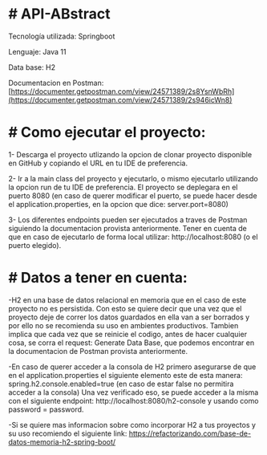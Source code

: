 # # API-ABstract

Tecnología utilizada: Springboot

Lenguaje: Java 11

Data base: H2

Documentacion en Postman: [https://documenter.getpostman.com/view/24571389/2s8YsnWbRh](https://documenter.getpostman.com/view/24571389/2s946icWn8)


# # Como ejecutar el proyecto:
1- Descarga el proyecto utlizando la opcion de clonar proyecto disponible en GitHub y copiando el URL en tu IDE de preferencia.

2- Ir a la main class del proyecto y ejecutarlo, o mismo ejecutarlo utilizando la opcion run de tu IDE de preferencia.
El proyecto se deplegara en el puerto 8080 (en caso de querer modificar el puerto, se puede hacer desde el application.properties,
en la opcion que dice: server.port=8080)

3- Los diferentes endpoints pueden ser ejecutados a traves de Postman siguiendo la documentacion provista anteriormente.
Tener en cuenta de que en caso de ejecutarlo de forma local utilizar: http://localhost:8080 (o el puerto elegido).

# # Datos a tener en cuenta:
-H2 en una base de datos relacional en memoria que en el caso de este proyecto no es persistida. Con esto se quiere decir que una vez que el proyecto deje de correr los datos guardados en ella van a ser borrados y por ello no se recomienda su uso en ambientes productivos.
Tambien implica que cada vez que se reinicie el codigo, antes de hacer cualquier cosa, se corra el request: Generate Data Base, que podemos encontrar en la documentacion de Postman provista anteriormente.

-En caso de querer acceder a la consola de H2 primero asegurarse de que en el application.properties el siguiente elemento este de esta manera: spring.h2.console.enabled=true (en caso de estar false no permitira acceder a la consola)
Una vez verificado eso, se puede acceder a la misma con el siguiente endpoint: http://localhost:8080/h2-console y usando como password = password.

-Si se quiere mas informacion sobre como incorporar H2 a tus proyectos y su uso recomiendo el siguiente link: https://refactorizando.com/base-de-datos-memoria-h2-spring-boot/
